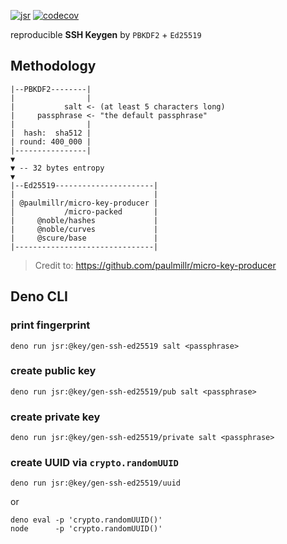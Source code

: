 [![jsr](https://jsr.io/badges/@key/gen-ssh-ed25519)](https://jsr.io/@key/gen-ssh-ed25519)
[![codecov](https://codecov.io/gh/imcotton/at-key-gen-ssh-ed25519/graph/badge.svg)](https://codecov.io/gh/imcotton/at-key-gen-ssh-ed25519)

reproducible **SSH Keygen** by `PBKDF2` + `Ed25519`





## Methodology

```
|--PBKDF2--------|
|                |
|           salt <- (at least 5 characters long)
|     passphrase <- "the default passphrase"
|                |
|  hash:  sha512 |
| round: 400_000 |
|----------------|
▼
▼ -- 32 bytes entropy
▼
|--Ed25519----------------------|
|                               |
| @paulmillr/micro-key-producer |
│           /micro-packed       |
|     @noble/hashes             |
|     @noble/curves             |
|     @scure/base               |
|-------------------------------|
```

> Credit to: https://github.com/paulmillr/micro-key-producer





## Deno CLI

### print fingerprint

    deno run jsr:@key/gen-ssh-ed25519 salt <passphrase>

### create public key

    deno run jsr:@key/gen-ssh-ed25519/pub salt <passphrase>

### create private key

    deno run jsr:@key/gen-ssh-ed25519/private salt <passphrase>

### create **UUID** via `crypto.randomUUID`

    deno run jsr:@key/gen-ssh-ed25519/uuid

or

    deno eval -p 'crypto.randomUUID()'
    node      -p 'crypto.randomUUID()'

